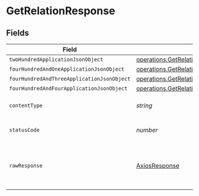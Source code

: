 # GetRelationResponse


## Fields

| Field                                                                                                                                   | Type                                                                                                                                    | Required                                                                                                                                | Description                                                                                                                             |
| --------------------------------------------------------------------------------------------------------------------------------------- | --------------------------------------------------------------------------------------------------------------------------------------- | --------------------------------------------------------------------------------------------------------------------------------------- | --------------------------------------------------------------------------------------------------------------------------------------- |
| `twoHundredApplicationJsonObject`                                                                                                       | [operations.GetRelationResponseBody](../../../sdk/models/operations/getrelationresponsebody.md)                                         | :heavy_minus_sign:                                                                                                                      | OK                                                                                                                                      |
| `fourHundredAndOneApplicationJsonObject`                                                                                                | [operations.GetRelationRelationsResponseBody](../../../sdk/models/operations/getrelationrelationsresponsebody.md)                       | :heavy_minus_sign:                                                                                                                      | Unauthenticated                                                                                                                         |
| `fourHundredAndThreeApplicationJsonObject`                                                                                              | [operations.GetRelationRelationsResponseResponseBody](../../../sdk/models/operations/getrelationrelationsresponseresponsebody.md)       | :heavy_minus_sign:                                                                                                                      | Forbidden                                                                                                                               |
| `fourHundredAndFourApplicationJsonObject`                                                                                               | [operations.GetRelationRelationsResponse404ResponseBody](../../../sdk/models/operations/getrelationrelationsresponse404responsebody.md) | :heavy_minus_sign:                                                                                                                      | Not Found                                                                                                                               |
| `contentType`                                                                                                                           | *string*                                                                                                                                | :heavy_check_mark:                                                                                                                      | HTTP response content type for this operation                                                                                           |
| `statusCode`                                                                                                                            | *number*                                                                                                                                | :heavy_check_mark:                                                                                                                      | HTTP response status code for this operation                                                                                            |
| `rawResponse`                                                                                                                           | [AxiosResponse](https://axios-http.com/docs/res_schema)                                                                                 | :heavy_check_mark:                                                                                                                      | Raw HTTP response; suitable for custom response parsing                                                                                 |